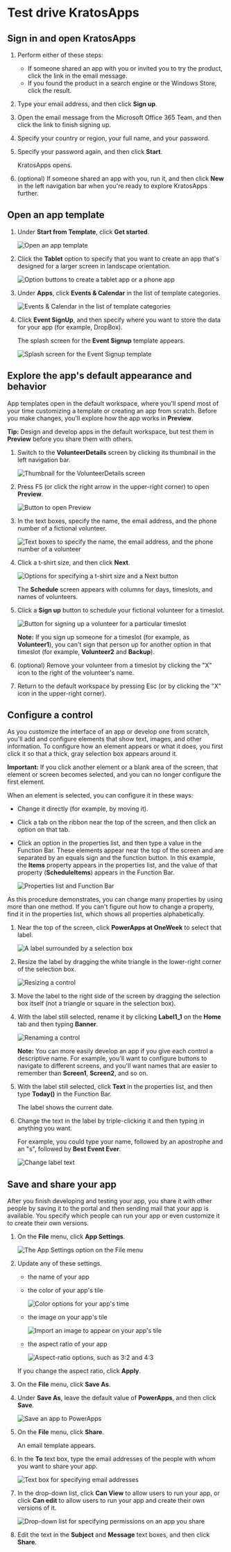 <properties
	pageTitle="Test drive KratosApps"
	description=""
	services="kratosapps"
	authors="AFTOwen"
 />

# Test drive KratosApps

## Sign in and open KratosApps ##
1. Perform either of these steps:
	- If someone shared an app with you or invited you to try the product, click the link in the email message.
	- If you found the product in a search engine or the Windows Store, click the result.
1. Type your email address, and then click **Sign up**.
1. Open the email message from the Microsoft Office 365 Team, and then click the link to finish signing up.
1. Specify your country or region, your full name, and your password.
1. Specify your password again, and then click **Start**.

	KratosApps opens.

1. (optional) If someone shared an app with you, run it, and then click **New** in the left navigation bar when you're ready to explore KratosApps further.

## Open an app template ##
1. Under **Start from Template**, click **Get started**.

	![Open an app template](./media/get-started-test-drive/open-template.jpg)

1. Click the **Tablet** option to specify that you want to create an app that's designed for a larger screen in landscape orientation.

	![Option buttons to create a tablet app or a phone app](./media/get-started-test-drive/tablet-option.jpg)

1. Under **Apps**, click **Events & Calendar** in the list of template categories.

	![Events & Calendar in the list of template categories](./media/get-started-test-drive/template-categories.jpg)

2. Click **Event SignUp**, and then specify where you want to store the data for your app (for example, DropBox).

	The splash screen for the **Event Signup** template appears.

	![Splash screen for the Event Signup template](./media/get-started-test-drive/splash-screen.jpg)

## Explore the app's default appearance and behavior ##
App templates open in the default workspace, where you'll spend most of your time customizing a template or creating an app from scratch. Before you make changes, you'll explore how the app works in **Preview**.

**Tip:** Design and develop apps in the default workspace, but test them in **Preview** before you share them with others.

1. Switch to the **VolunteerDetails** screen by clicking its thumbnail in the left navigation bar.

	![Thumbnail for the VolunteerDetails screen](./media/get-started-test-drive/vdetails-thumbnail.jpg)

1. Press F5 (or click the right arrow in the upper-right corner) to open **Preview**.

	![Button to open Preview](./media/get-started-test-drive/preview-button.jpg)

1. In the text boxes, specify the name, the email address, and the phone number of a fictional volunteer.

	![Text boxes to specify the name, the email address, and the phone number of a volunteer](./media/get-started-test-drive/enter-vdata.jpg)

1. Click a t-shirt size, and then click **Next**.

	![Options for specifying a t-shirt size and a Next button](./media/get-started-test-drive/tshirt-size.jpg)

	The **Schedule** screen appears with columns for days, timeslots, and names of volunteers.
1. Click a **Sign up** button to schedule your fictional volunteer for a timeslot.

	![Button for signing up a volunteer for a particular timeslot](./media/get-started-test-drive/signup-button.jpg)

	**Note:** If you sign up someone for a timeslot (for example, as **Volunteer1**), you can't sign that person up for another option in that timeslot (for example, **Volunteer2** and **Backup**).

1. (optional) Remove your volunteer from a timeslot by clicking the "X" icon to the right of the volunteer's name.
1. Return to the default workspace by pressing Esc (or by clicking the "X" icon in the upper-right corner).

## Configure a control ##
As you customize the interface of an app or develop one from scratch, you'll add and configure elements that show text, images, and other information. To configure how an element appears or what it does, you first click it so that a thick, gray selection box appears around it.

**Important:** If you click another element or a blank area of the screen, that element or screen becomes selected, and you can no longer configure the first element.

When an element is selected, you can configure it in these ways:

- Change it directly (for example, by moving it).
- Click a tab on the ribbon near the top of the screen, and then click an option on that tab.
- Click an option in the properties list, and then type a value in the Function Bar. These elements appear near the top of the screen and are separated by an equals sign and the function button. In this example, the **Items** property appears in the properties list, and the value of that property (**ScheduleItems**) appears in the Function Bar.

	![Properties list and Function Bar](./media/get-started-test-drive/properties-list.jpg)

As this procedure demonstrates, you can change many properties by using more than one method. If you can't figure out how to change a property, find it in the properties list, which shows all properties alphabetically.

1. Near the top of the screen, click **PowerApps at OneWeek** to select that label.

	![A label surrounded by a selection box](./media/get-started-test-drive/selected-label.jpg)

1. Resize the label by dragging the white triangle in the lower-right corner of the selection box.

	![Resizing a control](./media/get-started-test-drive/resize-label.jpg)

1. Move the label to the right side of the screen by dragging the selection box itself (not a triangle or square in the selection box).

1. With the label still selected, rename it by clicking **Label1_1** on the **Home** tab and then typing **Banner**.

	![Renaming a control](./media/get-started-test-drive/rename-label.jpg)

	**Note:** You can more easily develop an app if you give each control a descriptive name. For example, you'll want to configure buttons to navigate to different screens, and you'll want names that are easier to remember than **Screen1**, **Screen2**, and so on.

1. With the label still selected, click **Text** in the properties list, and then type **Today()** in the Function Bar.

	The label shows the current date.

1. Change the text in the label by triple-clicking it and then typing in anything you want.

	For example, you could type your name, followed by an apostrophe and an "s", followed by **Best Event Ever**.

	![Change label text](./media/get-started-test-drive/change-label-text.jpg)

## Save and share your app ##
After you finish developing and testing your app, you share it with other people by saving it to the portal and then sending mail that your app is available. You specify which people can run your app or even customize it to create their own versions.

1. On the **File** menu, click **App Settings**.

	![The App Settings option on the File menu](./media/get-started-test-drive/file-settings.jpg)

2. Update any of these settings.

	- the name of your app
	- the color of your app's tile

		![Color options for your app's time](./media/get-started-test-drive/tile-color.jpg)

	- the image on your app's tile

		![Import an image to appear on your app's tile](./media/get-started-test-drive/tile-image.jpg)

	- the aspect ratio of your app

		![Aspect-ratio options, such as 3:2 and 4:3](./media/get-started-test-drive/aspect-ratio.jpg)

	If you change the aspect ratio, click **Apply**.

2. On the **File** menu, click **Save As**.
3. Under **Save As**, leave the default value of **PowerApps**, and then click **Save**.

	![Save an app to PowerApps](./media/get-started-test-drive/save-powerapps.jpg)

6. On the **File** menu, click **Share**.

	An email template appears.

1. In the **To** text box, type the email addresses of the people with whom you want to share your app.

	![Text box for specifying email addresses](./media/get-started-test-drive/share-to.jpg)

1. In the drop-down list, click **Can View** to allow users to run your app, or click **Can edit** to allow users to run your app and create their own versions of it.

	![Drop-down list for specifying permissions on an app you share](./media/get-started-test-drive/share-level.jpg)

1. Edit the text in the **Subject** and **Message** text boxes, and then click **Share**.
